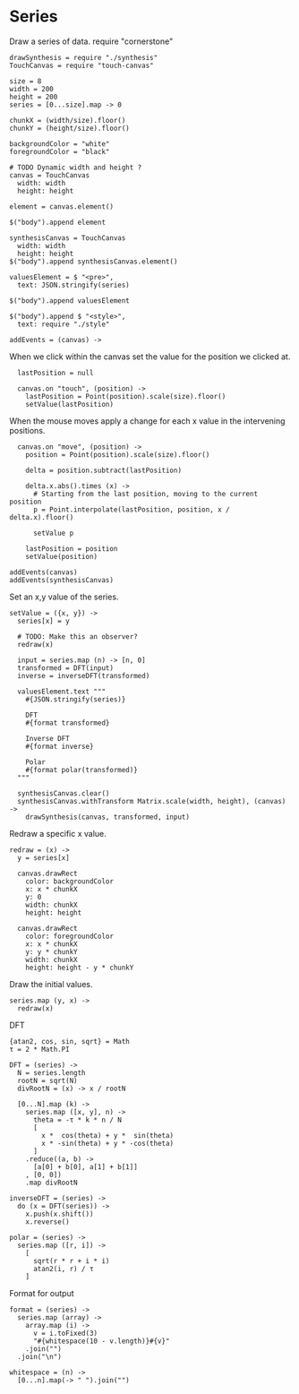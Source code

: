 Series
======

Draw a series of data.
    require "cornerstone"

    drawSynthesis = require "./synthesis"
    TouchCanvas = require "touch-canvas"

    size = 8
    width = 200
    height = 200
    series = [0...size].map -> 0

    chunkX = (width/size).floor()
    chunkY = (height/size).floor()

    backgroundColor = "white"
    foregroundColor = "black"

    # TODO Dynamic width and height ?
    canvas = TouchCanvas
      width: width
      height: height

    element = canvas.element()

    $("body").append element

    synthesisCanvas = TouchCanvas
      width: width
      height: height
    $("body").append synthesisCanvas.element()

    valuesElement = $ "<pre>",
      text: JSON.stringify(series)

    $("body").append valuesElement

    $("body").append $ "<style>",
      text: require "./style"

    addEvents = (canvas) ->

When we click within the canvas set the value for the position we clicked at.

      lastPosition = null

      canvas.on "touch", (position) ->
        lastPosition = Point(position).scale(size).floor()
        setValue(lastPosition)

When the mouse moves apply a change for each x value in the intervening positions.

      canvas.on "move", (position) ->
        position = Point(position).scale(size).floor()

        delta = position.subtract(lastPosition)

        delta.x.abs().times (x) ->
          # Starting from the last position, moving to the current position
          p = Point.interpolate(lastPosition, position, x / delta.x).floor()

          setValue p

        lastPosition = position
        setValue(position)

    addEvents(canvas)
    addEvents(synthesisCanvas)

Set an x,y value of the series.

    setValue = ({x, y}) ->
      series[x] = y

      # TODO: Make this an observer?
      redraw(x)

      input = series.map (n) -> [n, 0]
      transformed = DFT(input)
      inverse = inverseDFT(transformed)

      valuesElement.text """
        #{JSON.stringify(series)}

        DFT
        #{format transformed}

        Inverse DFT
        #{format inverse}

        Polar
        #{format polar(transformed)}
      """

      synthesisCanvas.clear()
      synthesisCanvas.withTransform Matrix.scale(width, height), (canvas) ->
        drawSynthesis(canvas, transformed, input)

Redraw a specific x value.

    redraw = (x) ->
      y = series[x]

      canvas.drawRect
        color: backgroundColor
        x: x * chunkX
        y: 0
        width: chunkX
        height: height

      canvas.drawRect
        color: foregroundColor
        x: x * chunkX
        y: y * chunkY
        width: chunkX
        height: height - y * chunkY

Draw the initial values.

    series.map (y, x) ->
      redraw(x)

DFT

    {atan2, cos, sin, sqrt} = Math
    τ = 2 * Math.PI

    DFT = (series) ->
      N = series.length
      rootN = sqrt(N)
      divRootN = (x) -> x / rootN

      [0...N].map (k) ->
        series.map ([x, y], n) ->
          theta = -τ * k * n / N
          [
            x *  cos(theta) + y *  sin(theta)
            x * -sin(theta) + y * -cos(theta)
          ]
        .reduce((a, b) ->
          [a[0] + b[0], a[1] + b[1]]
        , [0, 0])
        .map divRootN

    inverseDFT = (series) ->
      do (x = DFT(series)) ->
        x.push(x.shift())
        x.reverse()

    polar = (series) ->
      series.map ([r, i]) ->
        [
          sqrt(r * r + i * i)
          atan2(i, r) / τ
        ]

Format for output

    format = (series) ->
      series.map (array) ->
        array.map (i) ->
          v = i.toFixed(3)
          "#{whitespace(10 - v.length)}#{v}"
        .join("")
      .join("\n")

    whitespace = (n) ->
      [0...n].map(-> " ").join("")
